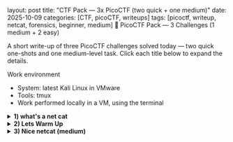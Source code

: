 layout: post
title: "CTF Pack — 3x PicoCTF (two quick + one medium)"
date: 2025-10-09
categories: [CTF, picoCTF, writeups]
tags: [picoctf, writeup, netcat, forensics, beginner, medium]
🧩 PicoCTF Pack — 3 Challenges (1 medium + 2 easy)

A short write-up of three PicoCTF challenges solved today — two quick one-shots and one medium-level task.
Click each title below to expand the details.

Work environment
- System: latest Kali Linux in VMware  
- Tools: tmux 
- Work performed locally in a VM, using the terminal  

<details> <summary><b>1) what's a net cat</b></summary>
what's a net cat
🔍 Description
 
It was warm up before medium level CTF I'm gonna take today.
To find the flag we will need to use then netact (nc) linux command.

🛠️ What I did

Connected to the host *****:
<code>nc host.example.com 12345</code>

Received response from a server containing the flag.

📸 Screenshot  
<img src="../assets/img/ctf-2025-whats-netcat/1.png" width="600">  
🏁 Flag
<code>picoCTF{PLACEHOLDER_WHATS_A_NET_CAT}</code>  
And the task was completed.  
<img src="../assets/img/ctf-2025-whats-netcat/2.png" width="600">

</details>
<details> <summary><b>2) Lets Warm Up</b></summary>
Lets Warm Up
🔍 Description
 
A very basic warm-up challenge before medium netcat task. Basically we need to convert hexadecimal to ascii.

🛠️ Steps (placeholder)

We got some information coded in hexadecimal. Its just a string displayed on the challenge page.
1. I did some quick resarch in the net, and found out that I can use xxd command. 
2. xxd -r -p takes a sequence of hexadecimal pairs (each pair = one byte) and rebuilds the raw binary data from them.
3. I just echoed the hexadecimal value from the challenge and used pipe to xxd -r -p and there we got an ascii value correspnding to the hexadecimal.

📸 Screenshot  
<img src="../assets/img/ctf-2025-warm-up/1.png" width="600">
🏁 Flag  
<code>picoCTF{PLACEHOLDER_LETS_WARM_UP}</code>  

And we got the 2nd flag:  
<img src="../assets/img/ctf-2025-warm-up/2.png" width="600">

</details>
<details> <summary><b>3) Nice netcat (medium)</b></summary>
Nice netcat — (medium)
🔍 Description

A medium-level challenge involving netcat and ASCII conversion — we receive a stream of numbers (space-separated) that must be translated to readable text.

🛠️ Steps to solve

1. Using nc (netcat) command - I connected to the server:
<code>nc mercury.picoctf.net 35652</code>
2. I saw that the output are numbers in decimal separated by break lines '\n' and wihte spaces.
3. I saved the output into the file.  
<img src="../assets/img/ctf-2025-nice-netcat/1.png" width="600">  
4. I removed '\n' separators and I could see numbers separated with white spaces  
5. Aaand here I made a mistake: I removed the white spaces
6. I've opened file with numbers without any spaces.  
<img src="../assets/img/ctf-2025-nice-netcat/2.png" width="600">  
7. At this point I understood my mistake - the numbers were separated for the reason, each individual number correspond to symbol in ASCII
8. I can't use xxd command which translates hexadecimal to ASCII, I need to ask google :D and it seems awk is the answer
9. I converted a stream of space-separated decimal byte values into readable ASCII using awk and simple loop which to decode decimals to ASCII and save output to new file
10. I open new decoded file with cat command and here it is, the flag:  
<img src="../assets/img/ctf-2025-nice-netcat/3.png" width="600">  

Next challange completed:  
<img src="../assets/img/ctf-2025-nice-netcat/4.png" width="600">  

I think its worth to give some explenation regarding awk and the loop I used:
I converted a stream of space-separated decimal byte values into readable ASCII using awk (AWK is a lightweight text-processing language commonly used in Unix systems.
It reads input line by line, splits each line into fields, and lets you perform quick actions or transformations — for example, converting numbers to ASCII characters).

awk '{ ... }' file – runs the AWK program on each input line from the given file.

for(i=1;i<=NF;i++) – loops over every field (NF = number of fields, it is variable built in awk, fields are split by whitespace - perfect, numbers are sepaated by whitspaces).

printf "%c", $i – similiar like in C "%c" in printf prints each field’s numeric value as its corresponding ASCII character.
%c -> value as char
%d → valu as decimal
%x → value as hexadecimal
%s → value as string
So we can quickly change flag back into decimal or hexadecimal, then translate with xdd command :D

print "" – prints a newline after finishing the loop.

The one-liner walks every field in each line, treats the field as a numeric byte, prints that byte as the corresponding ASCII character, and ends the line.

Read the decoded file and retrieved the flag.

AWK is incredibly efficient for iterating over fields and converting numeric values to characters.

Always check the number format (decimal / hex / octal) before converting.

</details>

